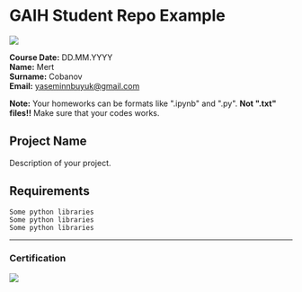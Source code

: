 # GAIH Student Repo Example
![](img/logo.png)

**Course Date:** DD.MM.YYYY  
**Name:** Mert  
**Surname:** Cobanov  
**Email:** yaseminnbuyuk@gmail.com  

**Note:** Your homeworks can be formats like ".ipynb" and ".py". **Not ".txt" files!!** Make sure that your codes works.  

## Project Name
Description of your project.

## Requirements
```
Some python libraries
Some python libraries
Some python libraries
```
---

### Certification
![](img/certificate_ex.png)

